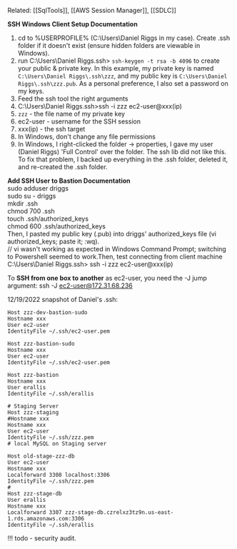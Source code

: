 Related: [[SqlTools]], [[AWS Session Manager]], [[SDLC]]

**SSH Windows Client Setup Documentation**
1) cd to %USERPROFILE% (C:\Users\Daniel Riggs in my case). Create .ssh folder if it doesn't exist (ensure hidden folders are viewable in Windows).  
2) run C:\Users\Daniel Riggs\.ssh> `ssh-keygen -t rsa -b 4096` to create your public & private key. In this example, my private key is named `C:\Users\Daniel Riggs\.ssh\zzz`, and my public key is `C:\Users\Daniel Riggs\.ssh\zzz.pub`. As a personal preference, I also set a password on my keys.  
3) Feed the ssh tool the right arguments  
1) C:\Users\Daniel Riggs\.ssh>ssh -i zzz ec2-user@xxx(ip)
1) `zzz` - the file name of my private key  
2) ec2-user - username for the SSH session  
3) xxx(ip) - the ssh target  
4) In Windows, don't change any file permissions  
1) In Windows, I right-clicked the folder -> properties, I gave my user (Daniel Riggs) 'Full Control' over the folder. The ssh lib did not like this. To fix that problem, I backed up everything in the .ssh folder, deleted it, and re-created the .ssh folder.


**Add SSH User to Bastion Documentation**  
sudo adduser driggs  
sudo su - driggs  
mkdir .ssh  
chmod 700 .ssh  
touch .ssh/authorized_keys  
chmod 600 .ssh/authorized_keys  
Then, I pasted my public key (.pub) into driggs' authorized_keys file (vi authorized_keys; paste it; :wq).  
// vi wasn't working as expected in Windows Command Prompt; switching to Powershell seemed to work.Then, test connecting from client machine  
C:\Users\Daniel Riggs\.ssh> ssh -i zzz ec2-user@xxx(ip)

To **SSH from one box to another** as ec2-user, you need the -J jump argument:
ssh -J ec2-user@172.31.68.236

12/19/2022 snapshot of Daniel's .ssh:
```
Host zzz-dev-bastion-sudo
Hostname xxx
User ec2-user
IdentityFile ~/.ssh/ec2-user.pem

Host zzz-bastion-sudo
Hostname xxx
User ec2-user
IdentityFile ~/.ssh/ec2-user.pem

Host zzz-bastion
Hostname xxx
User erallis
IdentityFile ~/.ssh/erallis

# Staging Server
Host zzz-staging
#Hostname xxx
Hostname xxx
User ec2-user
IdentityFile ~/.ssh/zzz.pem
# local MySQL on Staging server

Host old-stage-zzz-db
User ec2-user
Hostname xxx
Localforward 3308 localhost:3306
IdentityFile ~/.ssh/zzz.pem
#
Host zzz-stage-db
User erallis
Hostname xxx
Localforward 3307 zzz-stage-db.czrelxz3tz9n.us-east-1.rds.amazonaws.com:3306
IdentityFile ~/.ssh/erallis
```
!!! todo - security audit.